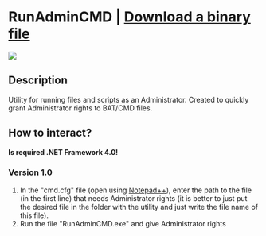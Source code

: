 # RunAdminCMD | [Download a binary file](https://github.com/Zalexanninev15/RunAdminCMD/releases/download/1.0/RunAdminCMD.zip)
![](https://i.imgur.com/NZpREOk.png)
## Description
Utility for running files and scripts as an Administrator. Created to quickly grant Administrator rights to BAT/CMD files.
## How to interact?
**Is required .NET Framework 4.0!**
### Version 1.0
1. In the "cmd.cfg" file (open using [Notepad++](https://notepad-plus-plus.org/)), enter the path to the file (in the first line) that needs Administrator rights (it is better to just put the desired file in the folder with the utility and just write the file name of this file).
2. Run the file "RunAdminCMD.exe" and give Administrator rights

